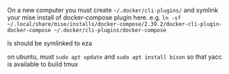 On a new computer you must create `~/.docker/cli-plugins/` and symlink your mise install of docker-compose plugin here.
e.g. `ln -sf ~/.local/share/mise/installs/docker-compose/2.39.2/docker-cli-plugin-docker-compose ~/.docker/cli-plugins/docker-compose`

ls should be symlinked to eza 

on ubuntu, must `sudo apt update` and `sudo apt install bison` so that yacc is available to build tmux

